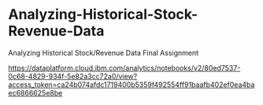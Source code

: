 # Analyzing-Historical-Stock-Revenue-Data
Analyzing Historical Stock/Revenue Data Final Assignment

https://dataplatform.cloud.ibm.com/analytics/notebooks/v2/80ed7537-0c68-4829-934f-5e82a3cc72a0/view?access_token=ca24b074afdc1719400b5359f492554ff91baafb402ef0ea4baec6866625e8be
